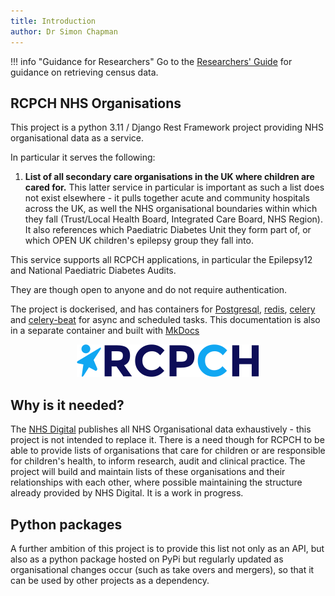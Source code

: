 ```yaml
---
title: Introduction
author: Dr Simon Chapman
---
```

!!! info "Guidance for Researchers"
    Go to the [Researchers' Guide](./researchers/api.md) for guidance on retrieving census data.

## RCPCH NHS Organisations

This project is a python 3.11 / Django Rest Framework project providing NHS organisational data as a service.

In particular it serves the following:

1. **List of all secondary care organisations in the UK where children are cared for.**
This latter service in particular is important as such a list does not exist elsewhere - it pulls together acute and community hospitals across the UK, as well the NHS organisational boundaries within which they fall (Trust/Local Health Board, Integrated Care Board, NHS Region). It also references which Paediatric Diabetes Unit they form part of, or which OPEN UK children's epilepsy group they fall into.

This service supports all RCPCH applications, in particular the Epilepsy12 and National Paediatric Diabetes Audits.

They are though open to anyone and do not require authentication.

The project is dockerised, and has containers for [Postgresql](https://www.postgresql.org/), [redis](https://redis.com/), [celery](https://docs.celeryq.dev/en/stable/django/first-steps-with-django.html) and [celery-beat](https://docs.celeryq.dev/en/stable/reference/celery.beat.html) for async and scheduled tasks. This documentation is also in a separate container and built with [MkDocs](https://www.mkdocs.org/)

<p align="center">
    <p align="center">
    <img src='../docs/_assets/_images/rcpch-logo-mobile.4d5b446caf9a.svg' alt='RCPCH Logo'>
    </p>
</p>

## Why is it needed?

The [NHS Digital](https://digital.nhs.uk/services/spine) publishes all NHS Organisational data exhaustively - this project is not intended to replace it. There is a need though for RCPCH to be able to provide lists of organisations that care for children or are responsible for children's health, to inform research, audit and clinical practice. The project will build and maintain lists of these organisations and their relationships with each other, where possible maintaining the structure already provided by NHS Digital. It is a work in progress.

## Python packages

A further ambition of this project is to provide this list not only as an API, but also as a python package hosted on PyPi but regularly updated as organisational changes occur (such as take overs and mergers), so that it can be used by other projects as a dependency.
